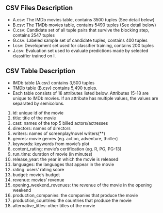 ## CSV Files Description
- A.csv: The IMDb movies table, contains 3500 tuples (See detail below)
- B.csv: The TMDb movies table, contains 5490 tuples (See detail below)
- C.csv: Candidate set of all tuple pairs that survive the blocking step, contains 2547 tuples
- G.csv: Labeled sample set of candidate tuples, contains 400 tuples
- I.csv: Development set used for classifier training, contains 200 tuples
- J.csv: Evaluation set used to evaluate predictions made by selected classifier trained on I. 
## CSV Table Description
- IMDb table (A.csv) contains 3,500 tuples 
- TMDb table (B.csv) contains 5,490 tuples. 
- Each table consists of 18 attributes listed below. Attributes 15-18 are unique to IMDb movies. If an attribute has multiple values, the values are separated by semicolons.
1. id: unique id of the movie
2. title: title of the movie
3. cast:	names of the top 5 billed actors/actresses
4. directors: names of directors
5. writers: names of screenplay/novel writers(**)
6. genres:	movie genres (eg. action, adventure, thriller)
7. keywords:	keywords from movie’s plot
8. content_rating:	movie’s certification (eg. R, PG, PG-13)
9. run_time: duration of movie (in minutes)
10. release_year:	the year in which the movie is released
11. languages: the languages that appear in the movie
12. rating:	users’ rating score
13. budget:	movie’s budget
14. revenue: movies’ revenue
15. opening_weekend_revenues: the revenue of the movie in the opening weekend
16. production_companies: the companies that produce the movie
17. production_countries:	the countries that produce the movie
18. alternative_titles:	other titles of the movie


